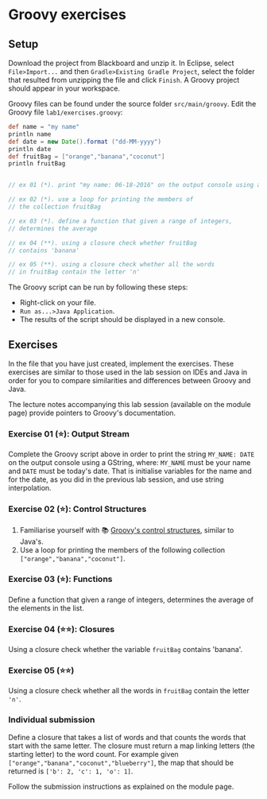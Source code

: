 <link rel='stylesheet' href='web/swiss.css'/>

# Groovy exercises

## Setup

Download the project from Blackboard and unzip it. In Eclipse, select `File>Import...` and then `Gradle>Existing Gradle Project`, select the folder that resulted from unzipping the file and click `Finish`. A Groovy project should appear in your workspace.

Groovy files can be found under the source folder `src/main/groovy`. Edit the Groovy file `lab1/exercises.groovy`:

```groovy
def name = "my name"
println name
def date = new Date().format ("dd-MM-yyyy")
println date
def fruitBag = ["orange","banana","coconut"]
println fruitBag


// ex 01 (*). print "my name: 06-18-2016" on the output console using a GString

// ex 02 (*). use a loop for printing the members of 
// the collection fruitBag

// ex 03 (*). define a function that given a range of integers, 
// determines the average

// ex 04 (**). using a closure check whether fruitBag 
// contains 'banana' 

// ex 05 (**). using a closure check whether all the words
// in fruitBag contain the letter 'n'
```

The Groovy script can be run by following these steps:
* Right-click on your file. 
* `Run as...>Java Application`.
* The results of the script should be displayed in a new console.

## Exercises

In the file that you have just created, implement the exercises. These exercises are similar to those used in the lab session on IDEs and Java in order for you to compare similarities and differences between Groovy and Java.

The lecture notes accompanying this lab session (available on the module page) provide pointers to Groovy's documentation.

### Exercise 01 (:star:): Output Stream

Complete the Groovy script above in order to print the string `MY_NAME: DATE` on the output console using a GString, where: `MY_NAME` must be your name and `DATE`  must be today's date. That is initialise variables for the name and for the date, as you did in the previous lab session, and use string interpolation. 

### Exercise 02 (:star:): Control Structures

1. Familiarise yourself with :books: [Groovy's control structures](http://docs.groovy-lang.org/docs/groovy-2.4.15/html/documentation/#_control_structures), similar to Java's.
2. Use a loop for printing the members of the following collection `["orange","banana","coconut"]`.

### Exercise 03 (:star:): Functions

Define a function that given a range of integers, determines the average of the elements in the list.

### Exercise 04 (:star::star:): Closures

Using a closure check whether the variable `fruitBag` contains 'banana'.

### Exercise 05 (:star::star:)

Using a closure check whether all the words in `fruitBag` contain the letter `'n'`. 

### Individual submission

Define a closure that takes a list of words and that counts the words that start with the same letter. The closure must return a map linking letters (the starting letter) to the word count. For example given `["orange","banana","coconut","blueberry"]`, the map that should be returned is `['b': 2, 'c': 1, 'o': 1]`.

Follow the submission instructions as explained on the module page.

